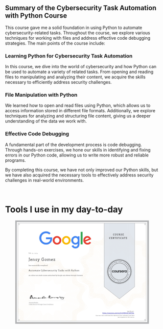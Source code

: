 ## Summary of the Cybersecurity Task Automation with Python Course

This course gave me a solid foundation in using Python to automate cybersecurity-related tasks. Throughout the course, we explore various techniques for working with files and address effective code debugging strategies. The main points of the course include:

### Learning Python for Cybersecurity Task Automation

In this course, we dive into the world of cybersecurity and how Python can be used to automate a variety of related tasks. From opening and reading files to manipulating and analyzing their content, we acquire the skills necessary to efficiently address security challenges.

### File Manipulation with Python

We learned how to open and read files using Python, which allows us to access information stored in different file formats. Additionally, we explore techniques for analyzing and structuring file content, giving us a deeper understanding of the data we work with.

### Effective Code Debugging

A fundamental part of the development process is code debugging. Through hands-on exercises, we hone our skills in identifying and fixing errors in our Python code, allowing us to write more robust and reliable programs.

By completing this course, we have not only improved our Python skills, but we have also acquired the necessary tools to effectively address security challenges in real-world environments.

 <!-- My skills -->
<br>
<h1>Tools I use in my day-to-day</h1>
<p align="center">

  <img align="center" alt="error" height="338" width="438" src="https://github.com/jensygomez/jensygomez/blob/main/Imagens/010_Automate_Cybersecurity_Tasks_with_Python.jpg">  

  
</p>
<br>
